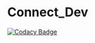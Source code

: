 # Connect_Dev

[![Codacy Badge](https://api.codacy.com/project/badge/Grade/8f134c0e78c34d4fb54fbb5101306802)](https://www.codacy.com/app/xrajim/Connect_Dev?utm_source=github.com&amp;utm_medium=referral&amp;utm_content=xrajim/Connect_Dev&amp;utm_campaign=Badge_Grade)
